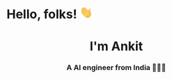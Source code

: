 # Hello, folks! <img src="https://raw.githubusercontent.com/ankitsuwal/ankitsuwal/main/wave.gif" width="30px">
<!--
**ankitsuwal/ankitsuwal** is a ✨ _special_ ✨ repository because its `README.md` (this file) appears on your GitHub profile.

Here are some ideas to get you started:

- 🔭 I’m currently working on ...
- 🌱 I’m currently learning ...
- 👯 I’m looking to collaborate on ...
- 🤔 I’m looking for help with ...
- 💬 Ask me about ...
- 📫 How to reach me: ...
- 😄 Pronouns: ...
- ⚡ Fun fact: ...
-->
<h1 align="center">I'm Ankit</h1>
<h3 align="center">A AI engineer from India 👨🏽‍💻</h3>
